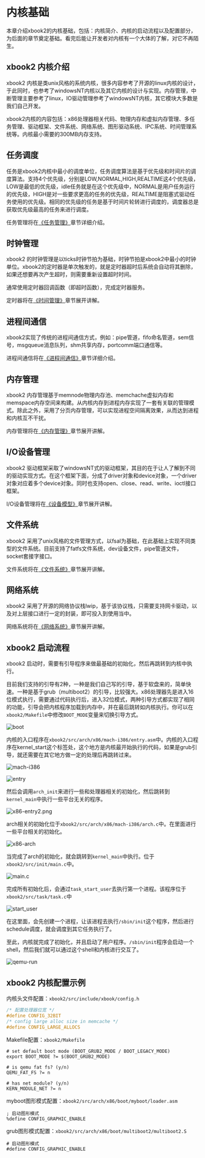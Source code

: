 # 内核基础

本章介绍xbook2的内核基础，包括：内核简介、内核的启动流程以及配置部分，为后面的章节奠定基础。看完后能让开发者对内核有一个大体的了解，对它不再陌生。

## xbook2 内核介绍

xbook2 内核是类unix风格的系统内核，很多内容参考了开源的linux内核的设计，于此同时，也参考了windowsNT内核以及其它内核的设计与实现。内存管理，中断管理主要参考了linux，IO驱动管理参考了windowsNT内核，其它模块大多数是我们自己开发。

xbook2内核的内容包括：x86处理器相关代码、物理内存和虚拟内存管理、多任务管理、驱动框架、文件系统、网络系统、图形驱动系统、IPC系统、时间管理系统等。内核最小需要的300MB内存支持。

## 任务调度

任务是xbook2内核中最小的调度单位，任务调度算法是基于优先级和时间片的调度算法。支持4个优先级，分别是LOW,NORMAL,HIGH,REALTIME这4个优先级，LOW是最低的优先级，idle任务就是在这个优先级中，NORMAL是用户任务运行的优先级，HIGH是对一些要求更高的任务的优先级，REALTIME是阻塞式驱动任务使用的优先级。相同的优先级的任务是基于时间片轮转进行调度的，调度器总是获取优先级最高的任务来进行调度。

任务管理将在[《任务管理》](../task/task.md)章节详细介绍。

## 时钟管理

xbook2 的时钟管理是以ticks时钟节拍为基础，时钟节拍是xbook2中最小的时钟单位。xbook2的定时器是单次触发的，就是定时器超时后系统会自动将其删除，如果还想要再次产生超时，则需要重新设置超时时间。

通常使用定时器回调函数（即超时函数），完成定时器服务。

定时器将在[《时间管理》](../timer/timer.md)章节展开讲解。

## 进程间通信

xbook2实现了传统的进程间通信方式，例如：pipe管道，fifo命名管道，sem信号，msgqueue消息队列，shm共享内存，portcomm端口通信等。

进程间通信将在[《进程间通信》](../ipc/ipc.md)章节详细介绍。

## 内存管理

xbook2 内存管理基于memnode物理内存池、memchache虚拟内存和memspace内存空间来构建。从内核内存到进程内存实现了一套有关联的管理模式。除此之外，采用了分页内存管理，可以实现进程空间隔离效果，从而达到进程和内核互不干扰。

内存管理将在[《内存管理》](../mem/mem.md)章节展开讲解。

## I/O设备管理

xbook2 驱动框架采取了windowsNT式的驱动框架，其目的在于让人了解到不同的驱动实现方式。在这个框架下面，分成了driver对象和device对象，一个driver对象对应着多个device对象。同时也支持open、close、read、write、ioctl接口框架。

I/O设备管理将在[《设备模型》](../device/device.md)章节展开讲解。

## 文件系统

xbook2 采用了unix风格的文件管理方式，以fsal为基础，在此基础上实现不同类型的文件系统。目前支持了fatfs文件系统，dev设备文件，pipe管道文件，socket套接字接口。

文件系统将在[《文件系统》](../fs/fs.md)章节展开讲解。

## 网络系统

xbook2 采用了开源的网络协议栈lwip，基于该协议栈，只需要支持网卡驱动，以及对上层接口进行一定的封装，即可投入到使用当中。

网络系统将在[《网络系统》](../net/net.md)章节展开讲解。

## xbook2 启动流程

xbook2 启动时，需要有引导程序来做最基础的初始化，然后再跳转到内核中执行。

目前我们支持的引导有2种，一种是我们自己写的引导，基于软盘来的，简单快速。一种是基于grub（multiboot2）的引导，比较强大。x86处理器先是进入16位模式执行，需要通过代码执行后，进入32位模式，两种引导方式都实现了相同的功能，引导会把内核程序加载到内存中，并在最后跳转如内核执行。你可以在`xbook2/Makefile`中修改`BOOT_MODE`变量来切换引导方式。

![boot](figures/boot.png)

内核的入口程序在`xbook2/src/arch/x86/mach-i386/entry.asm`中。内核的入口程序在kernel_start这个标签处，这个地方是内核最开始执行的代码，如果是grub引导，就还需要在其它地方做一定的处理后再跳转过来。

![mach-i386](figures/mach-i386.png)



![entry](figures/x86-entry.png)

然后会调用`arch_init`来进行一些和处理器相关的初始化，然后跳转到`kernel_main`中执行一些平台无关的程序。

![x86-entry2.png](figures/x86-entry2.png)

arch相关的初始化位于`xbook2/src/arch/x86/mach-i386/arch.c`中。在里面进行一些平台相关的初始化。

![x86-arch](figures/x86-arch.png)



当完成了arch的初始化，就会跳转到`kernel_main`中执行。位于`xbook2/src/init/main.c`中。

![main.c](figures/main.png)

完成所有初始化后，会通过`task_start_user`去执行第一个进程。该程序位于`xbook2/src/task/task.c`中

![start_user](figures/start_user.png)

在这里面，会先创建一个进程，让该进程去执行`/sbin/init`这个程序，然后进行schedule调度，就会调度到其它任务执行了。

至此，内核就完成了初始化，并且启动了用户程序。`/sbin/init`程序会启动一个shell，然后我们就可以通过这个shell和内核进行交互了。

![qemu-run](figures/screenshoot.png)

## xbook2 内核配置示例

内核头文件配置：`xbook2/src/include/xbook/config.h`

```c
/* 配置处理器位宽 */
#define CONFIG_32BIT
/* config large alloc size in memcache */
#define CONFIG_LARGE_ALLOCS
```

Makefile配置：`xbook2/Makefile`

```
# set default boot mode (BOOT_GRUB2_MODE / BOOT_LEGACY_MODE)
export BOOT_MODE ?= $(BOOT_GRUB2_MODE)

# is qemu fat fs? (y/n)
QEMU_FAT_FS ?= n

# has net module? (y/n)
KERN_MODULE_NET	?= n
```

myboot图形模式配置：`xbook2/src/arch/x86/boot/myboot/loader.asm`

```
; 启动图形模式
%define CONFIG_GRAPHIC_ENABLE
```

grub图形模式配置：`xbook2/src/arch/x86/boot/multiboot2/multiboot2.S`

```
# 启动图形模式
#define CONFIG_GRAPHIC_ENABLE
```

